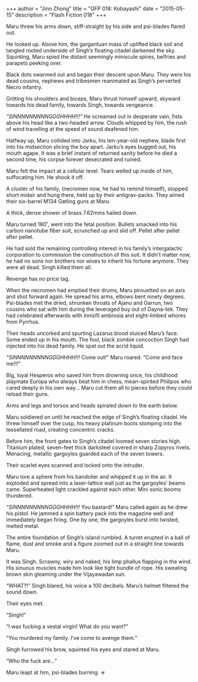 +++
author = "Jinn Zhong"
title = "GFP 018: Kobayashi"
date = "2015-05-15"
description = "Flash Fiction 018"
+++

Maru threw his arms down, stiff-straight by his side and psi-blades flared out. 

He looked up. Above him, the gargantuan mass of uplifted black soil and tangled rooted underside of Singh’s floating citadel darkened the sky. Squinting, Maru spied the distant seemingly miniscule spires, belfries and parapets peeking over.

Black dots swarmed out and began their descent upon Maru. They were his dead cousins, nephews and tribesmen reanimated as Singh’s perverted Necro infantry.

Gritting his shoulders and biceps, Maru thrust himself upward, skyward towards his dead family, towards Singh, towards vengeance. 

_“SINNNNNNNNNGGGHHHH!!!”_ He screamed out in desperate vain, fists above his head like a two-headed arrow. Clouds whipped by him, the rush of wind travelling at the speed of sound deafened him.

Halfway up, Maru collided into Jarku, his ten-year-old nephew, blade first into his midsection slicing the boy apart. Jarku’s eyes bugged out, his mouth agape. It was a brief instant of returned sanity before he died a second time, his corpse forever desecrated and ruined.

Maru felt the impact at a cellular level. Tears welled up inside of him, suffocating him. He shook it off.

A cluster of his family, (necromen now, he had to remind himself), stopped short midair and hung there, held up by their antigrav-packs. They aimed their six-barrel M134 Gatling guns at Maru.

A thick, dense shower of brass 7.62mms hailed down.

Maru turned 180˚, went into the fetal position. Bullets smacked into his carbon nanotube fiber suit, scrunched up and slid off. Pellet after pellet after pellet.

He had sold the remaining controlling interest in his family’s intergalactic corporation to commission the construction of this suit. It didn’t matter now, he had no sons nor brothers nor wives to inherit his fortune anymore. They were all dead. Singh killed them all.

Revenge has no price tag.

When the necromen had emptied their drums, Maru pirouetted on an axis and shot forward again. He spread his arms, elbows bent ninety degrees. Psi-blades met the dried, shrunken throats of Ajanu and Garrun, two cousins who sat with him during the leveraged buy out of Dayna-tek. They had celebrated afterwards with Innisfil ambrosia and eight-limbed whores from Pyrrhus.

Their heads uncorked and spurting Lazarus blood sluiced Maru’s face. Some ended up in his mouth. The foul, black zombie concoction Singh had injected into his dead family. He spat out the acrid liquid.

_“SINNNNNNNNNGGGHHHH!!!_ Come out!” Maru roared. “Come and face me!!!”

Big, loyal Hesperos who saved him from drowning once, his childhood playmate Europa who always beat him in chess, mean-spirited Philipos who cared deeply in his own way... Maru cut them all to pieces before they could reload their guns.

Arms and legs and torsos and heads spiraled down to the earth below.

Maru soldiered on until he reached the edge of Singh’s floating citadel. He threw himself over the cusp, his heavy platinum boots stomping into the tessellated road, creating concentric cracks.

Before him, the front gates to Singh’s citadel loomed seven stories high. Titanium plated, seven-feet thick darksteel covered in sharp Zopyros rivets. Menacing, metallic gargoyles guarded each of the seven towers. 

Their scarlet eyes scanned and locked onto the intruder.

Maru tore a sphere from his bandolier and whipped it up in the air. It exploded and spread into a laser-lattice wall just as the gargoyles’ beams came. Superheated light crackled against each other. Mini sonic booms thundered.

_“SINNNNNNNNNGGGHHHH!!!_ You bastard!” Maru called again as he drew his pistol. He jammed a spin battery pack into the magazine well and immediately began firing. One by one, the gargoyles burst into twisted, melted metal.

The entire foundation of Singh’s island rumbled. A turret erupted in a ball of flame, dust and smoke and a figure zoomed out in a straight line towards Maru.

It was Singh. Scrawny, wiry and naked, his limp phallus flapping in the wind. His sinuous muscles made him look like tight bundle of rope. His sweating brown skin gleaming under the Vijayawadan sun.

“WHAT?!” Singh blared, his voice a 100 decibels. Maru’s helmet filtered the sound down.

Their eyes met.

“Singh!”

“I was fucking a vestal virgin! What do you want?”

“You murdered my family. I’ve come to avenge them.”

Singh furrowed his brow, squinted his eyes and stared at Maru.

“Who the fuck are...”

Maru leapt at him, psi-blades burning. ☣
